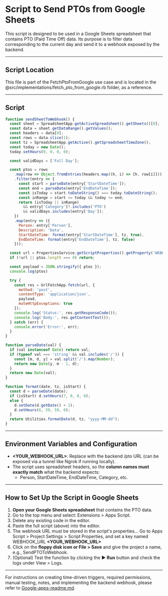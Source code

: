 # Script to Send PTOs from Google Sheets

This script is designed to be used in a Google Sheets spreadsheet that contains PTO (Paid Time Off) data. Its purpose is to filter data corresponding to the current day and send it to a webhook exposed by the backend.

---

## Script Location

This file is part of the FetchPtoFromGoogle use case and is located in the @src/implementations/fetch_pto_from_google.rb folder, as a reference. 

---

## Script

```javascript
function sendSheetToWebhook() {
  const sheet = SpreadsheetApp.getActiveSpreadsheet().getSheets()[0];
  const data = sheet.getDataRange().getValues();
  const headers = data[0];
  const rows = data.slice(1);
  const tz = SpreadsheetApp.getActive().getSpreadsheetTimeZone();
  const today = new Date();
  today.setHours(0, 0, 0, 0);

  const validDays = ['Full Day'];

  const ptos = rows
    .map(row => Object.fromEntries(headers.map((h, i) => [h, row[i]])))
    .filter(entry => {
      const start = parseDate(entry['StartDateTime']);
      const end = parseDate(entry['EndDateTime']);
      const isToday = start.toDateString() === today.toDateString();
      const inRange = start <= today && today <= end;
      return (isToday || inRange)
        && entry['Category']?.includes('PTO')
        && validDays.includes(entry['Day']);
    })
    .map(entry => ({
      Person: entry['Person'],
      Description: 'Data',
      StartDateTime: format(entry['StartDateTime'], tz, true),
      EndDateTime: format(entry['EndDateTime'], tz, false)
    }));

  const url = PropertiesService.getScriptProperties().getProperty('WEBHOOK_URL');
  if (!url || ptos.length === 0) return;

  const payload = JSON.stringify({ ptos });
  console.log(ptos)

  try {
    const res = UrlFetchApp.fetch(url, {
      method: 'post',
      contentType: 'application/json',
      payload,
      muteHttpExceptions: true
    });
    console.log('Status:', res.getResponseCode());
    console.log('Body:', res.getContentText());
  } catch (err) {
    console.error('Error:', err);
  }
}

function parseDate(val) {
  if (val instanceof Date) return val;
  if (typeof val === 'string' && val.includes('/')) {
    const [m, d, y] = val.split('/').map(Number);
    return new Date(y, m - 1, d);
  }
  return new Date(val);
}

function format(date, tz, isStart) {
  const d = parseDate(date);
  if (isStart) d.setHours(7, 0, 0, 0);
  else {
    d.setDate(d.getDate() + 1);
    d.setHours(6, 59, 59, 0);
  }
  return Utilities.formatDate(d, tz, "yyyy-MM-dd");
}
```

---

## Environment Variables and Configuration

- **<YOUR_WEBHOOK_URL>**: Replace with the backend /pto URL (can be exposed via a tunnel like Ngrok if running locally).
- The script uses spreadsheet headers, so the **column names must exactly match** what the backend expects:
  - Person, StartDateTime, EndDateTime, Category, etc.

---

## How to Set Up the Script in Google Sheets

1. **Open your Google Sheets spreadsheet** that contains the PTO data.
2. Go to the top menu and select: Extensions > Apps Script.
3. Delete any existing code in the editor.
4. Paste the full script (above) into the editor.
5. The webhook URL must be stored in the script's properties...
Go to Apps Script > Project Settings > Script Properties, and set a key named WEBHOOK_URL **<YOUR_WEBHOOK_URL>**
6. Click on the **floppy disk icon or File > Save** and give the project a name, e.g., SendPTOToWebhook.
7. (Optional) Test the function by clicking the **▶ Run** button and check the logs under View > Logs.

---

For instructions on creating time-driven triggers, required permissions, manual testing, notes, and implementing the backend webhook, please refer to [Google-apps-readme.md](./Google-apps-readme.md).
